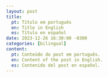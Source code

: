 ```yaml
---
layout: post
title:
  pt: Título em português
  en: Title in English
  es: Título en español
date: 2023-12-26 16:30:00 -0300
categories: [bilingual]
content:
  pt: Conteúdo do post em português.
  en: Content of the post in English.
  es: Contenido del post en español.
---
```

